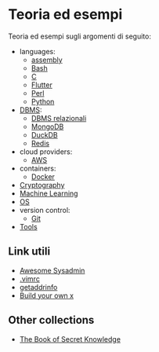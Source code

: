 # Teoria ed esempi

Teoria ed esempi sugli argomenti di seguito:

- languages:
  - [assembly](languages/assembler/Assembly/README.md)
  - [Bash](languages/Bash/README.md)
  - [C](languages/C/README.md)
  - [Flutter](languages/Flutter/README.md)
  - [Perl](languages/Perl/README.md)
  - [Python](languages/Python/README.md)
- [DBMS](DBMS/README.md):
  - [DBMS relazionali](DBMS/DBMSR/README.md)
  - [MongoDB](DBMS/MongoDB/README.md)
  - [DuckDB](DBMS/DuckDB/README.md)
  - [Redis](DBMS/Redis/README.md)
- cloud providers:
    - [AWS](cloud_providers/README.md)
- containers:
  - [Docker](containers/Docker/README.md)
- [Cryptography](cryptography/README.md)
- [Machine Learning](Machine_Learning/README.md)
- [OS](OS/README.md)
- version control:
  - [Git](version_control/Git/README.md)
- [Tools](tools/README.md)

## Link utili

- [Awesome Sysadmin](https://github.com/awesome-foss/awesome-sysadmin)
- [.vimrc](https://github.com/vincenzoargese/vimrc)
- [getaddrinfo](https://valentin.gosu.se/blog/2025/02/getaddrinfo-sucks-everything-else-is-much-worse)
- [Build your own x](https://github.com/codecrafters-io/build-your-own-x)

## Other collections

- [The Book of Secret Knowledge](https://github.com/trimstray/the-book-of-secret-knowledge)
